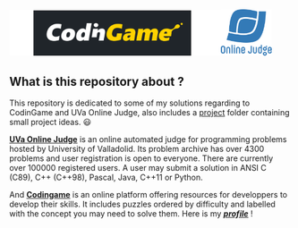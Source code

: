 ## <img align="justify" src="img/CodinGame_logo.svg.png" alt="CG" style="width:75%"><img align="justify" src="img/ojlogo2.svg.png" alt="UVa" style="width:18%">

## What is this repository about ?

This repository is dedicated to some of my solutions regarding to CodinGame and UVa Online Judge, also includes a [project](Projects) folder containing small project ideas. :smiley:

[**UVa Online Judge**](https://onlinejudge.org/) is an online automated judge for programming problems hosted by University of Valladolid. Its problem archive has over 4300 problems and user registration is open to everyone. There are currently over 100000 registered users. A user may submit a solution in ANSI C (C89), C++ (C++98), Pascal, Java, C++11 or Python.

And [**Codingame**](https://www.codingame.com/training) is an online platform offering resources for developpers to develop their skills. It includes puzzles ordered by difficulty and labelled with the concept you may need to solve them. Here is my [**_profile_**](https://www.codingame.com/profile/b49b52d80793e7cc3350751608a969501676405) !
